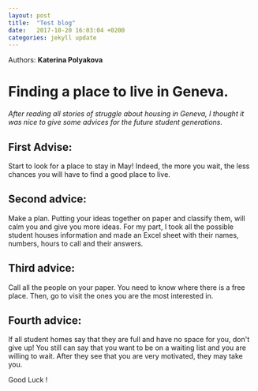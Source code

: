 ```yaml
---
layout: post
title:  "Test blog"
date:   2017-10-20 16:03:04 +0200
categories: jekyll update
---
```


Authors: **Katerina Polyakova**


<h1>Finding a place to live in Geneva.</h1>

*After reading all stories of struggle about housing in Geneva, I thought it was nice to give some advices for the future student generations.*

<h2>First Advise:</h2>

Start to look for a place to stay in May! Indeed, the more you wait, the less chances you will have to find a good place to live.

<h2>Second advice:</h2>
Make a plan. Putting your ideas together on paper and classify them, will calm you and give you more ideas. For my part, I took all the possible student houses information and made an Excel sheet with their names, numbers, hours to call and their answers.

<h2>Third advice:</h2>
Call all the people on your paper. You need to know where there is a free place. Then, go to visit the ones you are the most interested in.

<h2>Fourth advice:</h2>
If all student homes say that they are full and have no space for you, don't give up! You still can say that you want to be on a waiting list and you are willing to wait. After they see that you are very motivated, they may take you.

Good Luck !



